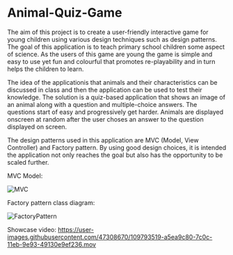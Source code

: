# Animal-Quiz-Game

The aim of this project is to create a user-friendly
interactive game for young children using various design techniques such as design patterns. The goal
of this application is to teach primary school children some aspect of science. As the users of this game
are young the game is simple and easy to use yet fun and colourful that promotes re-playability and in
turn helps the children to learn.

The idea of the applicationis that animals and their characteristics can be discussed in class and then
the application can be used to test their knowledge. The solution is a quiz-based application that shows
an image of an animal along with a question and multiple-choice answers. The questions start of easy
and progressively get harder. Animals are displayed onscreen at random after the user choses an answer
to the question displayed on screen.

The design patterns used in this application are MVC (Model, View Controller) and Factory pattern.
By using good design choices, it is intended the application not only reaches the goal but also has the
opportunity to be scaled further.

MVC Model:

![MVC](https://user-images.githubusercontent.com/47308670/109794419-c23b0900-7c0d-11eb-960f-1b83cff0e090.png)

Factory pattern class diagram:

![FactoryPattern](https://user-images.githubusercontent.com/47308670/109794186-830cb800-7c0d-11eb-9d6b-4fe3ce92910b.png)

Showcase video:
https://user-images.githubusercontent.com/47308670/109793519-a5ea9c80-7c0c-11eb-9e93-49130e9ef236.mov
